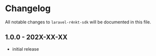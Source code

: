 # Changelog

All notable changes to `laravel-r4nkt-sdk` will be documented in this file.

## 1.0.0 - 202X-XX-XX

- initial release
